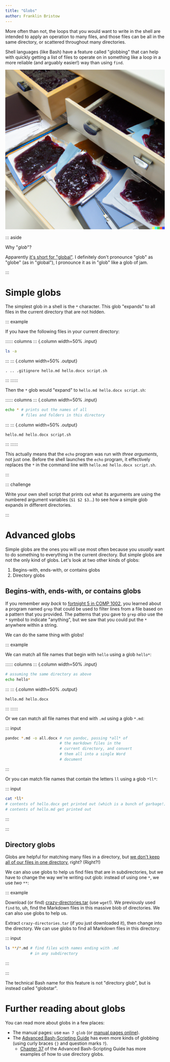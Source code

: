 ```yaml
---
title: "Globs"
author: Franklin Bristow
---
```


More often than not, the loops that you would want to write in the shell are
intended to apply an operation to many files, and those files can be all in the
same directory, or scattered throughout many directories.

Shell languages (like Bash) have a feature called "globbing" that can help with
quickly getting a list of files to operate on in something like a loop in a
more reliable (and arguably easier!) way than using `find`.

![Files covered in globs of jam. (Prompt: "a desk drawer with many files, all covered in blueberry jam")](globs.png)

::: aside

Why "*glob*"?

Apparently [it's short for "global"]. I definitely don't pronounce "glob" as 
"globe" (as in "global"), I pronounce it as in "glob" like a glob of jam.

[it's short for "global"]: https://en.wikipedia.org/wiki/Glob_(programming)#Origin

:::

Simple globs
============

The simplest glob in a shell is the `*` character. This glob "expands" to all
files in the current directory that are not hidden.

::: example

If you have the following files in your current directory:

:::::: columns
::: {.column width=50% .input}

```bash
ls -a
```

:::
::: {.column width=50% .output}

```
. .. .gitignore hello.md hello.docx script.sh
```

:::
::::::

Then the `*` glob would "expand" to `hello.md hello.docx script.sh`:

:::::: columns
::: {.column width=50% .input}

```bash
echo * # prints out the names of all
       # files and folders in this directory

```

:::
::: {.column width=50% .output}

```
hello.md hello.docx script.sh
```

:::
::::::

This actually means that the `echo` program was run with *three arguments*, not
just one. Before the shell launches the `echo` program, it effectively replaces
the `*` in the command line with `hello.md hello.docx script.sh`.

:::

::: challenge

Write your own shell script that prints out what its arguments are using the 
numbered argument variables (`$1 $2 $3`...) to see how a simple glob expands
in different directories.

:::

Advanced globs
==============

Simple globs are the ones you will use most often because you *usually* want to
do something to everything in the current directory. But simple globs are not
the only kind of globs. Let's look at two other kinds of globs: 

1. Begins-with, ends-with, or contains globs
2. Directory globs

Begins-with, ends-with, or contains globs
-----------------------------------------

If you remember *way back* to [fortnight 5 in COMP 1002], you learned about a 
program named `grep` that could be used to filter lines from a file based on a
pattern that you provided. The patterns that you gave to `grep` *also* use the 
`*` symbol to indicate "anything", but we saw that you could put the `*`
anywhere within a string.

We can do the same thing with globs!

::: example

We can match all file names that begin with `hello` using a glob `hello*`:

:::::: columns
::: {.column width=50% .input}

```bash
# assuming the same directory as above
echo hello* 
```

:::
::: {.column width=50% .output}
```
hello.md hello.docx
```
:::
::::::

Or we can match all file names that end with `.md` using a glob `*.md`:

::: input

```bash
pandoc *.md -o all.docx # run pandoc, passing *all* of
                        # the markdown files in the 
                        # current directory, and convert
                        # them all into a single Word
                        # document
```

:::

Or you can match file names that contain the letters `ll` using a glob `*ll*`:

::: input

```bash
cat *ll*
# contents of hello.docx get printed out (which is a bunch of garbage!)
# contents of hello.md get printed out
```

:::

:::

[fortnight 5 in COMP 1002]: https://toolsntechniques.ca/topic05/topic-3.html

Directory globs
---------------

Globs are helpful for matching many files in a directory, but [we don't keep all
of our files in one directory], right? (Right?!)

We can also use globs to help us find files that are in subdirectories, but we 
have to change the way we're writing out glob: instead of using one `*`, we use
*two* `**`:

::: example

Download (or find) [crazy-directories.tar] (use `wget`!). We previously used
`find` to, uh, find the Markdown files in this massive blob of directories. We
can also use globs to help us.

Extract `crazy-directories.tar` (if you just downloaded it), then change into
the directory. We can use globs to find all Markdown files in this directory:


::: input

```bash
ls **/*.md # find files with names ending with .md
           # in any subdirectory
```

:::

[crazy-directories.tar]: ../topic05/crazy-directories.tar

:::

The technical Bash name for this feature is not "directory glob", but is instead
called "globstar".

[we don't keep all of our files in one directory]: ../topic01/topic-5.html

Further reading about globs
===========================

You can read more about globs in a few places:

* The manual pages: use `man 7 glob` (or [manual pages online]).
* The [Advanced Bash-Scripting Guide] has even more kinds of globbing (using 
  curly braces `{}` and question marks `?`).
    * [Chapter 37] of the Advanced Bash-Scripting Guide has more examples of how
      to use directory globs.

[manual pages online]: https://www.man7.org/linux/man-pages/man7/glob.7.html
[Advanced Bash-Scripting Guide]: https://tldp.org/LDP/abs/html/globbingref.html
[Chapter 37]: https://tldp.org/LDP/abs/html/bashver4.html#GLOBSTARREF
